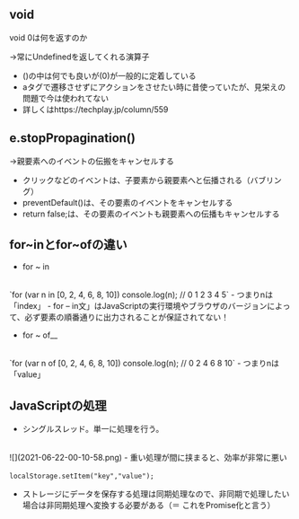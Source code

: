 ## void
void 0は何を返すのか

→常にUndefinedを返してくれる演算子
- ()の中は何でも良いが(0)が一般的に定着している
- aタグで遷移させずにアクションをさせたい時に昔使っていたが、見栄えの問題で今は使われてない
- 詳しくはhttps://techplay.jp/column/559

## e.stopPropagination()
→親要素へのイベントの伝搬をキャンセルする
- クリックなどのイベントは、子要素から親要素へと伝播される（バブリング）
- preventDefault()は、その要素のイベントをキャンセルする
- return false;は、その要素のイベントも親要素への伝播もキャンセルする

## for~inとfor~ofの違い
* for ~ in
<br>
`for (var n in [0, 2, 4, 6, 8, 10]) console.log(n); // 0 1 2 3 4 5`
 - つまりnは「index」
 - for – in文」はJavaScriptの実行環境やブラウザのバージョンによって、必ず要素の順番通りに出力されることが保証されてない！
  
* for ~ of__
<br>
`for (var n of [0, 2, 4, 6, 8, 10]) console.log(n); // 0 2 4 6 8 10`
- つまりnは「value」

## JavaScriptの処理
* シングルスレッド。単一に処理を行う。
<br>
![](2021-06-22-00-10-58.png)
- 重い処理が間に挟まると、効率が非常に悪い
<bt>

`localStorage.setItem("key","value");`
- ストレージにデータを保存する処理は同期処理なので、非同期で処理したい場合は非同期処理へ変換する必要がある（＝ これをPromise化と言う）


